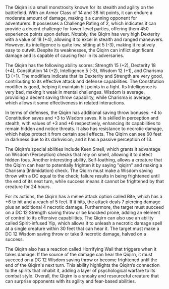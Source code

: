 The Qiqirn is a small monstrosity known for its stealth and agility on the battlefield. With an Armor Class of 14 and 38 hit points, it can endure a moderate amount of damage, making it a cunning opponent for adventurers. It possesses a Challenge Rating of 2, which indicates it can provide a decent challenge for lower-level parties, offering them 450 experience points upon defeat. Notably, the Qiqirn has very high Dexterity with a value of 18 (+4), allowing it to excel in stealth and ranged maneuvers. However, its intelligence is quite low, sitting at 5 (-3), making it relatively easy to outwit. Despite its weaknesses, the Qiqirn can inflict significant damage and is capable of causing fear in its adversaries. 

The Qiqirn has the following ability scores: Strength 15 (+2), Dexterity 18 (+4), Constitution 14 (+2), Intelligence 5 (-3), Wisdom 12 (+1), and Charisma 13 (+1). The modifiers indicate that its Dexterity and Strength are very good, contributing to its effective attack and defense capabilities. The Constitution modifier is good, helping it maintain hit points in a fight. Its Intelligence is very bad, making it weak in mental challenges. Wisdom is average, providing a decent saving throw capability, while Charisma is average, which allows it some effectiveness in related interactions.

In terms of defenses, the Qiqirn has additional saving throw bonuses: +4 to Constitution saves and +3 to Wisdom saves. It is skilled in perception and stealth, with values of +3 and +6 respectively, enhancing its capabilities to remain hidden and notice threats. It also has resistance to necrotic damage, which helps protect it from certain spell effects. The Qiqirn can see 60 feet in darkness due to its darkvision, and it has a passive perception of 13.

The Qiqirn’s special abilities include Keen Smell, which grants it advantage on Wisdom (Perception) checks that rely on smell, allowing it to detect hidden foes. Another interesting ability, Self-loathing, allows a creature that the Qiqirn can hear to potentially frighten it by saying "qiqirn" and making a Charisma (Intimidation) check. The Qiqirn must make a Wisdom saving throw with a DC equal to the check; failure results in being frightened until the end of its next turn, while success means it cannot be frightened by that creature for 24 hours.

For its actions, the Qiqirn has a melee attack option called Bite, which has a +6 to hit and a reach of 5 feet. If it hits, the attack deals 7 piercing damage plus an additional 4 necrotic damage. Furthermore, the target must succeed on a DC 12 Strength saving throw or be knocked prone, adding an element of control to its offensive capabilities. The Qiqirn can also use an ability called Spirit-infused Yip, which allows it to unleash a necrotic damage spell at a single creature within 30 feet that can hear it. The target must make a DC 12 Wisdom saving throw or take 9 necrotic damage, halved on a success.

The Qiqirn also has a reaction called Horrifying Wail that triggers when it takes damage. If the source of the damage can hear the Qiqirn, it must succeed on a DC 12 Wisdom saving throw or become frightened until the end of the Qiqirn's next turn. This ability highlights the Qiqirn’s connection to the spirits that inhabit it, adding a layer of psychological warfare to its combat style. Overall, the Qiqirn is a sneaky and resourceful creature that can surprise opponents with its agility and fear-based abilities.